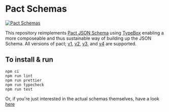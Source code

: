 # Pact Schemas

[![Pact Schemas](https://github.com/pactflow/pact-schemas/actions/workflows/build.yml/badge.svg)](https://github.com/pactflow/pact-schemas/actions/workflows/build.yml)

This repository reimplements [Pact JSON
Schema](https://bitbucket.org/atlassian/pact-json-schema) using
[TypeBox](https://github.com/sinclairzx81/typebox) enabling a more composeable
and thus sustainable way of building up the JSON Schema. All versions of pact;
[v1](https://github.com/pact-foundation/pact-specification/tree/version-1),
[v2](https://github.com/pact-foundation/pact-specification/tree/version-2),
[v3](https://github.com/pact-foundation/pact-specification/tree/version-3), and
[v4](https://github.com/pact-foundation/pact-specification/tree/version-4) are
supported.

## To install & run

```
npm ci
npm run lint
npm run prettier
npm run typecheck
npm run test
```

Or, if you're just interested in the actual schemas themselves, have a look
[here](./dist)

